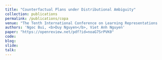 ```yaml
---
title: "Counterfactual Plans under Distributional Ambiguity"
collection: publications
permalink: /publications/copa
venue: "The Tenth International Conference on Learning Representations (ICLR), 2023."
authors: 'Ngoc Bui, <b>Duy Nguyen</b>, Viet Anh Nguyen'
paper: "https://openreview.net/pdf?id=noaG7SrPVK0"
code:
blog:
slide:
talk:
---
```

